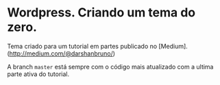 # Wordpress. Criando um tema do zero.

Tema criado para um tutorial em partes publicado no [Medium].
(http://medium.com/@darshanbruno/)

A branch `master` está sempre com o código mais atualizado com a ultima parte ativa do tutorial.

